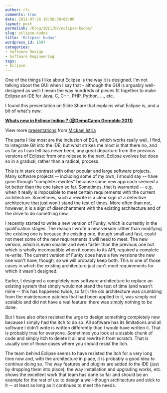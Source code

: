```yaml
---
author: rlc
comments: true
date: 2011-07-28 16:56:30+00:00
layout: post
permalink: /blog/2011/07/eclipse-kudos/
slug: eclipse-kudos
title: 'Eclipse: kudos'
wordpress_id: 1597
categories:
- Software Design
- Software Engineering
tags:
- Eclipse
---
```


One of the things I like about Eclipse is the way it is designed. I'm not talking about the GUI when I say that - although the GUI is arguably well-designed as well: I mean the way hundreds of pieces fit together to make Eclipse an IDE for Java, C, C++, PHP, Python, ..., etc.
<!--more-->
I found this presentation on Slide Share that explains what Eclipse is, and a bit of what's new:


**[Whats new in Eclipse Indigo ? (@DemoCamp Grenoble 2011)](http://www.slideshare.net/mickaelistria/whats-new-in-eclipse-indigo-democamp-grenoble-2011)**

View more [presentations](http://www.slideshare.net/) from [Mickael Istria](http://www.slideshare.net/mickaelistria)



The parts I like most are the inclusion of EGit, which works really well, I find, to integrate Git into the IDE, but what strikes me most is that there no, and as far as I can tell has never been, any great departure from the previous versions of Eclipse: from one release to the next, Eclipse evolves but does so in a gradual, rather than a radical, process.

This is in stark contrast with other popular and large software projects. Many software projects -- including some of my own, I should say -- have gone through "complete rewrites" because some new approach seemed a lot better than the one taken so far. Sometimes, that is warranted -- e.g. when it really is impossible to meet certain requirements with the current architecture. Sometimes, such a rewrite is a clear sign of a defective architecture that just won't stand the test of times. More often than not, however, it is a sign of disenchantment with the existing architecture and of the drive to do something new.

I recently started to write a new version of Funky, which is currently in the qualification stages. The reason I wrote a new version rather than modifying the existing one is because the existing one, though small and fast, could not meet some of the new requirements it will need to meet. The new version, which is even smaller and even faster than the previous one but which is wholly incompatible when it comes to its API, _required_ a complete re-write. The current version of Funky does have a few versions the new one won't have, though, so we will probably keep both. This is one of those cases in which the existing architecture just can't meet requirements for which it wasn't designed.

Earlier, I designed a completely new software architecture to replace an existing system that simply would not stand the test of time (and wasn't mine -- this has happened twice, so far): the old architecture was crumbling from the maintenance patches that had been applied to it, was simply not scalable and did not have a real feature: there was simply nothing to be done.

But I have also often resisted the urge to design something completely new because I simply had the itch to do so. All software has its limitations and all software I didn't write is written differently than I would have written it. That is probably true for everyone. Sometimes you look at a sizable chunk of code and simply itch to delete it all and rewrite it from scratch. That is usually one of those cases where you should resist the itch.

The team behind Eclipse seems to have resisted the itch for a very long time now and, with the architecture in place, it is probably a good idea to continue doing so. The way features and plugins are added to the IDE (just by dropping them into place), the way installation and upgrading works, etc. shows the excellent work that team has done so far and should be an example for the rest of us: to design a well-though architecture and stick to it -- at least as long as it continues to meet the needs.

